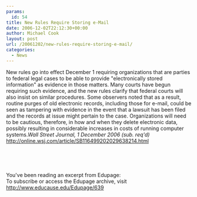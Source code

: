 ```yaml
---
params:
  id: 54
title: New Rules Require Storing e-Mail
date: 2006-12-02T22:12:30+00:00
author: Michael Cook
layout: post
url: /20061202/new-rules-require-storing-e-mail/
categories:
  - News
---
```

<p align="left">
  New rules go into effect December 1 requiring organizations that are parties to federal legal cases to be able to provide "electronically stored information" as evidence in those matters. Many courts have begun requiring such evidence, and the new rules clarify that federal courts will also insist on similar procedures. Some observers noted that as a result, routine purges of old electronic records, including those for e-mail, could be seen as tampering with evidence in the event that a lawsuit has been filed and the records at issue might pertain to the case. Organizations will need to be cautious, therefore, in how and when they delete electronic data, possibly resulting in considerable increases in costs of running computer systems.<em>Wall Street Journal, 1 December 2006 (sub. req'd)</em><br /> <a href="http://online.wsj.com/article/SB116499202029638214.html" target="_blank">http://online.wsj.com/article/SB116499202029638214.html</a>
</p>

<p align="left">
  &nbsp;
</p>

<p align="left">
  &nbsp;
</p>

<p align="left">
  You've been reading an excerpt from Edupage:<br /> To subscribe or access the Edupage archive, visit <a href="http://www.educause.edu/Edupage/639" target="_blank">http://www.educause.edu/Edupage/639</a>
</p>
